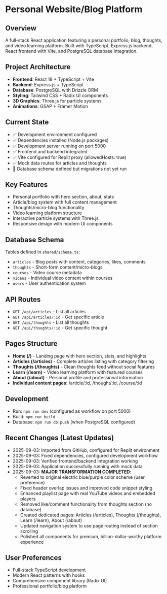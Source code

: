 # Personal Website/Blog Platform

## Overview
A full-stack React application featuring a personal portfolio, blog, thoughts, and video learning platform. Built with TypeScript, Express.js backend, React frontend with Vite, and PostgreSQL database integration.

## Project Architecture
- **Frontend**: React 18 + TypeScript + Vite
- **Backend**: Express.js + TypeScript
- **Database**: PostgreSQL with Drizzle ORM
- **Styling**: Tailwind CSS + Radix UI components
- **3D Graphics**: Three.js for particle systems
- **Animations**: GSAP + Framer Motion

## Current State
- ✅ Development environment configured
- ✅ Dependencies installed (Node.js packages)
- ✅ Development server running on port 5000
- ✅ Frontend and backend integrated
- ✅ Vite configured for Replit proxy (allowedHosts: true)
- ✅ Mock data routes for articles and thoughts
- 🔄 Database schema defined but migrations not yet run

## Key Features
- Personal portfolio with hero section, about, stats
- Article/blog system with full content management
- Thoughts/micro-blog functionality
- Video learning platform structure
- Interactive particle systems with Three.js
- Responsive design with modern UI components

## Database Schema
Tables defined in `shared/schema.ts`:
- `articles` - Blog posts with content, categories, likes, comments
- `thoughts` - Short-form content/micro-blogs
- `courses` - Video course metadata
- `videos` - Individual video content within courses
- `users` - User authentication system

## API Routes
- `GET /api/articles` - List all articles
- `GET /api/articles/:id` - Get specific article
- `GET /api/thoughts` - List all thoughts
- `GET /api/thoughts/:id` - Get specific thought

## Pages Structure
- **Home (/)** - Landing page with hero section, stats, and highlights
- **Articles (/articles)** - Complete articles listing with category filtering
- **Thoughts (/thoughts)** - Clean thoughts feed without social features
- **Learn (/learn)** - Video learning platform with featured courses
- **About (/about)** - Personal profile and professional information
- **Individual content pages**: /article/:id, /thought/:id, /course/:id

## Development
- Run: `npm run dev` (configured as workflow on port 5000)
- Build: `npm run build`
- Database: `npm run db:push` (when PostgreSQL configured)

## Recent Changes (Latest Updates)
- 2025-09-03: Imported from GitHub, configured for Replit environment
- 2025-09-03: Fixed dependencies, configured development workflow
- 2025-09-03: Verified frontend/backend integration working
- 2025-09-03: Application successfully running with mock data
- 2025-09-03: **MAJOR TRANSFORMATION COMPLETED**:
  - Reverted to original electric blue/purple color scheme (user preference)
  - Fixed header overlap issues and improved code snippet styling
  - Enhanced playlist page with real YouTube videos and embedded players
  - Removed like/comment functionality from thoughts section (no database)
  - Created dedicated pages: Articles (/articles), Thoughts (/thoughts), Learn (/learn), About (/about)
  - Updated navigation system to use page routing instead of section scrolling
  - Polished all components for premium, billion-dollar-worthy platform experience

## User Preferences
- Full-stack TypeScript development
- Modern React patterns with hooks
- Comprehensive component library (Radix UI)
- Professional portfolio/blog platform